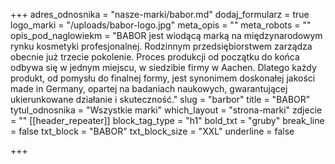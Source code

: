 +++
adres_odnosnika = "nasze-marki/babor.md"
dodaj_formularz = true
logo_marki = "/uploads/babor-logo.jpg"
meta_opis = ""
meta_robots = ""
opis_pod_naglowiekm = "BABOR jest wiodącą marką na międzynarodowym rynku kosmetyki profesjonalnej. Rodzinnym przedsiębiorstwem zarządza obecnie już trzecie pokolenie. Proces produkcji od początku do końca odbywa się w jednym miejscu, w siedzibie firmy w Aachen. Dlatego każdy produkt, od pomysłu do finalnej formy, jest synonimem doskonałej jakości made in Germany, opartej na badaniach naukowych, gwarantującej ukierunkowane działanie i skuteczność."
slug = "barbor"
title = "BABOR"
tytul_odnosnika = "Wszystkie marki"
which_layout = "strona-marki"
zdjecie = ""
[[header_repeater]]
block_tag_type = "h1"
bold_txt = "gruby"
break_line = false
txt_block = "BABOR"
txt_block_size = "XXL"
underline = false

+++
